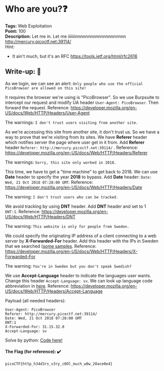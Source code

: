 # Who are you?❓
**Tags:** Web Exploitation<br>
**Point:** 100  <br>
**Description:** Let me in. Let me iiiiiiinnnnnnnnnnnnnnnnnnnn http://mercury.picoctf.net:39114/ <br>
Hint:
- It ain't much, but it's an RFC https://tools.ietf.org/html/rfc2616

## Write-up: 📝

As we login, we can see an alert: `Only people who use the official PicoBrowser are allowed on this site!`

It requires the browser we're using is "PicoBrowser". So we use Burpsuite to intercept our request and modify UA header `User-Agent: PicoBrowser`. Then forward the request. Reference: https://developer.mozilla.org/en-US/docs/Web/HTTP/Headers/User-Agent

The warnings: `I don't trust users visiting from another site.`

As we're accessing this site from another site, it don't trust us. So we have a way to prove that we're visiting from its sites. We have **Referer** header which notifies server the page where user get in it from. Add **Referer** header `Referer: http://mercury.picoctf.net:39114/` . Reference: https://developer.mozilla.org/en-US/docs/Web/HTTP/Headers/Referer

The warnings: `Sorry, this site only worked in 2018.`

This time, we have to get a "time machine" to get back to 2018. We can use **Date** header to specify the year **2018** to bypass. Add **Date** header: `Date: Wed, 21 Oct 2018 07:28:00 GMT`. Reference: https://developer.mozilla.org/en-US/docs/Web/HTTP/Headers/Date

The warning: `I don't trust users who can be tracked.`

We avoid tracking by using **DNT** header. Add **DNT** header and set to 1 `DNT:1`. Reference: https://developer.mozilla.org/en-US/docs/Web/HTTP/Headers/DNT

The warning: `This website is only for people from Sweden.`

We could specify the originating IP address of a client connecting to a web server by **X-Forwarded-For** header. Add this header with the IPs in Sweden that we searched ([some samples](https://www.nirsoft.net/countryip/se.html). Reference: https://developer.mozilla.org/en-US/docs/Web/HTTP/Headers/X-Forwarded-For

The warning: `You're in Sweden but you don't speak Swedish?`

We use **Accept-Language** header to indicate the languages user wants. Change this header `Accept-Language: sv`. We can look up language code abbreviation in [here](https://www.science.co.il/language/Locale-codes.php). Reference: https://developer.mozilla.org/en-US/docs/Web/HTTP/Headers/Accept-Language

Payload (all needed headers):
```
User-Agent: PicoBrowser
Referer: http://mercury.picoctf.net:39114/
Date: Wed, 21 Oct 2018 07:28:00 GMT
DNT:1
X-Forwarded-For: 31.15.32.0
Accept-Language: sv
```

Solve by python: [Code here!](solve.py)

#### The Flag (for reference): ✔️
```
picoCTF{http_h34d3rs_v3ry_c0Ol_much_w0w_20ace0e4}
```
